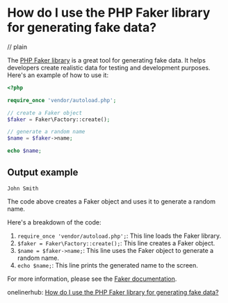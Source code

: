 # How do I use the PHP Faker library for generating fake data?
// plain

The [PHP Faker library](https://github.com/fzaninotto/Faker) is a great tool for generating fake data. It helps developers create realistic data for testing and development purposes. Here's an example of how to use it:

```php
<?php

require_once 'vendor/autoload.php';

// create a Faker object
$faker = Faker\Factory::create();

// generate a random name
$name = $faker->name;

echo $name;
```

## Output example


```
John Smith
```

The code above creates a Faker object and uses it to generate a random name.

Here's a breakdown of the code:

1. `require_once 'vendor/autoload.php';`: This line loads the Faker library.
2. `$faker = Faker\Factory::create();`: This line creates a Faker object.
3. `$name = $faker->name;`: This line uses the Faker object to generate a random name.
4. `echo $name;`: This line prints the generated name to the screen.

For more information, please see the [Faker documentation](https://github.com/fzaninotto/Faker#fakerproviderbase).

onelinerhub: [How do I use the PHP Faker library for generating fake data?](https://onelinerhub.com/php-faker/how-do-i-use-the-php-faker-library-for-generating-fake-data)